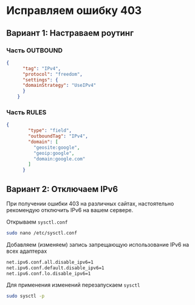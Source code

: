 # Исправляем ошибку 403

## Вариант 1: Настраваем роутинг
### Часть OUTBOUND
```json
{
      "tag": "IPv4",
      "protocol": "freedom",
      "settings": {
      "domainStrategy": "UseIPv4"
      }
    }

```
### Часть RULES
```json
{
        "type": "field",
        "outboundTag": "IPv4",
        "domain": [
          "geosite:google",
          "geoip:google",
          "domain:google.com"
        ]
      }

```

## Вариант 2: Отключаем IPv6 

При получении ошибки 403 на различных сайтах, настоятельно рекомендую отключить IPv6 на вашем сервере.

Открываем `sysctl.conf`

```bash
sudo nano /etc/sysctl.conf
```

Добавляем (изменяем) запись запрещающую использование IPv6 на всех адаптерах

```bash
net.ipv6.conf.all.disable_ipv6=1
net.ipv6.conf.default.disable_ipv6=1
net.ipv6.conf.lo.disable_ipv6=1
```

Для применения изменений перезапускаем `sysctl`&#x20;

```bash
sudo sysctl -p
```
